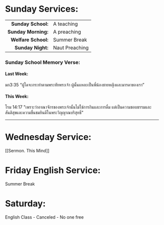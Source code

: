 

# Sunday Services:

| | |
| --:|:-- |
| **Sunday School:**  |	A teaching
| **Sunday Morning:** |	A preaching
| **Welfare School:** |	Summer Break
| **Sunday Night:**   |  Naut Preaching

### Sunday School Memory Verse:
#### Last Week: 

มก3:35 “ผู้ใดจะกระทำตามพระทัยพระเจ้า ผู้นั้นแหละเป็นพี่น้องชายหญิงและมารดาของเรา”

#### This Week:

โรม 14:17 "เพราะว่าอาณาจักรของพระเจ้านั้นไม่ใช่การกินและการดื่ม แต่เป็นความชอบธรรมและสันติสุขและความชื่นชมยินดีในพระวิญญาณบริสุทธิ์"

---
# Wednesday Service:

[[Sermon. This Mind]]

# Friday English Service:

Summer Break

# Saturday:

English Class - Canceled - No one free